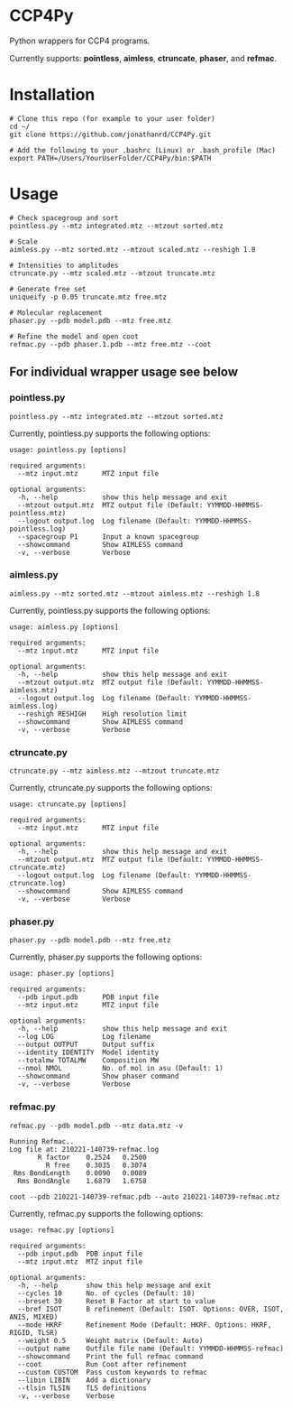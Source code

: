 # CCP4Py
Python wrappers for CCP4 programs.

Currently supports: **pointless**, **aimless**, **ctruncate**, **phaser**, and **refmac**.

# Installation

```
# Clone this repo (for example to your user folder)
cd ~/
git clone https://github.com/jonathanrd/CCP4Py.git

# Add the following to your .bashrc (Linux) or .bash_profile (Mac)
export PATH=/Users/YourUserFolder/CCP4Py/bin:$PATH
```

# Usage

```
# Check spacegroup and sort
pointless.py --mtz integrated.mtz --mtzout sorted.mtz

# Scale
aimless.py --mtz sorted.mtz --mtzout scaled.mtz --reshigh 1.8

# Intensities to amplitudes
ctruncate.py --mtz scaled.mtz --mtzout truncate.mtz

# Generate free set
uniqueify -p 0.05 truncate.mtz free.mtz

# Molecular replacement
phaser.py --pdb model.pdb --mtz free.mtz

# Refine the model and open coot
refmac.py --pdb phaser.1.pdb --mtz free.mtz --coot
```



## For individual wrapper usage see below

### pointless.py
```
pointless.py --mtz integrated.mtz --mtzout sorted.mtz
```

Currently, pointless.py supports the following options:

```
usage: pointless.py [options]

required arguments:
  --mtz input.mtz      MTZ input file

optional arguments:
  -h, --help           show this help message and exit
  --mtzout output.mtz  MTZ output file (Default: YYMMDD-HHMMSS-pointless.mtz)
  --logout output.log  Log filename (Default: YYMMDD-HHMMSS-pointless.log)
  --spacegroup P1      Input a known spacegroup
  --showcommand        Show AIMLESS command
  -v, --verbose        Verbose
```




### aimless.py
```
aimless.py --mtz sorted.mtz --mtzout aimless.mtz --reshigh 1.8
```

Currently, pointless.py supports the following options:

```
usage: aimless.py [options]

required arguments:
  --mtz input.mtz      MTZ input file

optional arguments:
  -h, --help           show this help message and exit
  --mtzout output.mtz  MTZ output file (Default: YYMMDD-HHMMSS-aimless.mtz)
  --logout output.log  Log filename (Default: YYMMDD-HHMMSS-aimless.log)
  --reshigh RESHIGH    High resolution limit
  --showcommand        Show AIMLESS command
  -v, --verbose        Verbose
```

### ctruncate.py
```
ctruncate.py --mtz aimless.mtz --mtzout truncate.mtz
```

Currently, ctruncate.py supports the following options:

```
usage: ctruncate.py [options]

required arguments:
  --mtz input.mtz      MTZ input file

optional arguments:
  -h, --help           show this help message and exit
  --mtzout output.mtz  MTZ output file (Default: YYMMDD-HHMMSS-ctruncate.mtz)
  --logout output.log  Log filename (Default: YYMMDD-HHMMSS-ctruncate.log)
  --showcommand        Show AIMLESS command
  -v, --verbose        Verbose
```


### phaser.py
```
phaser.py --pdb model.pdb --mtz free.mtz
```

Currently, phaser.py supports the following options:
```
usage: phaser.py [options]

required arguments:
  --pdb input.pdb      PDB input file
  --mtz input.mtz      MTZ input file

optional arguments:
  -h, --help           show this help message and exit
  --log LOG            Log filename
  --output OUTPUT      Output suffix
  --identity IDENTITY  Model identity
  --totalmw TOTALMW    Composition MW
  --nmol NMOL          No. of mol in asu (Default: 1)
  --showcommand        Show phaser command
  -v, --verbose        Verbose
```




### refmac.py
```
refmac.py --pdb model.pdb --mtz data.mtz -v

Running Refmac..
Log file at: 210221-140739-refmac.log
       R factor    0.2524   0.2500
         R free    0.3035   0.3074
 Rms BondLength    0.0090   0.0089
  Rms BondAngle    1.6879   1.6758

coot --pdb 210221-140739-refmac.pdb --auto 210221-140739-refmac.mtz
```

Currently, refmac.py supports the following options:
```
usage: refmac.py [options]

required arguments:
  --pdb input.pdb  PDB input file
  --mtz input.mtz  MTZ input file

optional arguments:
  -h, --help       show this help message and exit
  --cycles 10      No. of cycles (Default: 10)
  --breset 30      Reset B Factor at start to value
  --bref ISOT      B refinement (Default: ISOT. Options: OVER, ISOT, ANIS, MIXED)
  --mode HKRF      Refinement Mode (Default: HKRF. Options: HKRF, RIGID, TLSR)
  --weight 0.5     Weight matrix (Default: Auto)
  --output name    Outfile file name (Default: YYMMDD-HHMMSS-refmac)
  --showcommand    Print the full refmac command
  --coot           Run Coot after refinement
  --custom CUSTOM  Pass custom keywords to refmac
  --libin LIBIN    Add a dictionary
  --tlsin TLSIN    TLS definitions
  -v, --verbose    Verbose
```
